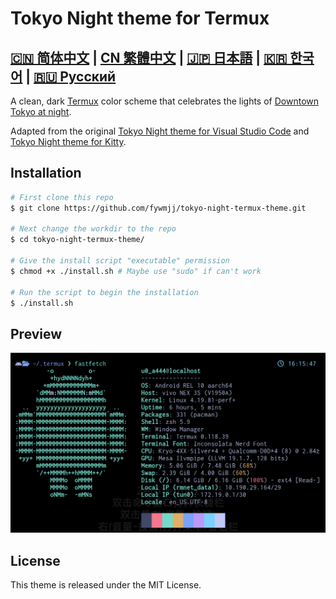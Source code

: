 # Tokyo Night theme for Termux
[🇨🇳 简体中文](./READMEs/README.zh_CN.md) | [CN 繁體中文](./READMEs/README.zh_TW.md) | [🇯🇵 日本語](./READMEs/README.ja_JP.md) | [🇰🇷 한국어](./READMEs/README.kr.md) | [🇷🇺 Русский](./READMEs/README.ru.md)
---
A clean, dark [Termux](https://termux.dev/) color scheme that celebrates the lights of [Downtown Tokyo at night](https://www.google.com/search?q=tokyo+night&newwindow=1&sxsrf=ACYBGNRiOGCstG_Xohb8CgG5UGwBRpMIQg:1571032079139&source=lnms&tbm=isch&sa=X&ved=0ahUKEwiayIfIhpvlAhUGmuAKHbfRDaIQ_AUIEigB&biw=1280&bih=666&dpr=2).

Adapted from the original [Tokyo Night theme for Visual Studio Code](https://github.com/enkia/tokyo-night-vscode-theme) and [Tokyo Night theme for Kitty](https://github.com/davidmathers/tokyo-night-kitty-theme).

## Installation

```bash
# First clone this repo
$ git clone https://github.com/fywmjj/tokyo-night-termux-theme.git

# Next change the workdir to the repo
$ cd tokyo-night-termux-theme/

# Give the install script "executable" permission
$ chmod +x ./install.sh # Maybe use "sudo" if can't work

# Run the script to begin the installation
$ ./install.sh
```

## Preview

![Tokyo Night theme for Termux - Preview](./screenshot.png)

## License

This theme is released under the MIT License.
